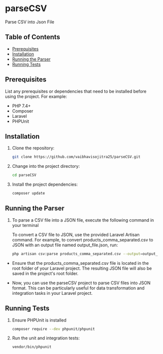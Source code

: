 # parseCSV

Parse CSV into Json File

## Table of Contents

- [Prerequisites](#prerequisites)
- [Installation](#installation)
- [Running the Parser](#running-the-parser)
- [Running Tests](#running-tests)

## Prerequisites

List any prerequisites or dependencies that need to be installed before using the project. For example:

- PHP 7.4+
- Composer
- Laravel
- PHPUnit

## Installation

1. Clone the repository:

   ```bash
   git clone https://github.com/vaibhavisojitra25/parseCSV.git


2. Change into the project directory:

   ```bash
   cd parseCSV

3. Install the project dependencies:

   ```bash
   composer update

## Running the Parser

1. To parse a CSV file into a JSON file, execute the following command in your terminal

   To convert a CSV file to JSON, use the provided Laravel Artisan command. For example, to convert products_comma_separated.csv to JSON with an output file named output_file.json, run:

   ```bash
   php artisan csv:parse products_comma_separated.csv --output=output_file.json


- Ensure that the products_comma_separated.csv file is located in the root folder of your Laravel project. The resulting JSON file will also be saved in the project\'s root folder.

- Now, you can use the parseCSV project to parse CSV files into JSON format. This can be particularly useful for data transformation and integration tasks in your Laravel project.

## Running Tests

1. Ensure PHPUnit is installed

   ```bash
   composer require --dev phpunit/phpunit

2. Run the unit and integration tests:

   ```bash
   vendor/bin/phpunit
